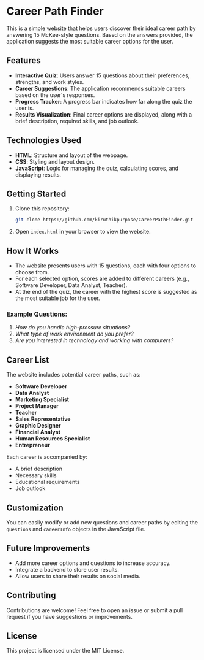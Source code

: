 # Career Path Finder

This is a simple website that helps users discover their ideal career path by answering 15 McKee-style questions. Based on the answers provided, the application suggests the most suitable career options for the user.

## Features

- **Interactive Quiz**: Users answer 15 questions about their preferences, strengths, and work styles.
- **Career Suggestions**: The application recommends suitable careers based on the user's responses.
- **Progress Tracker**: A progress bar indicates how far along the quiz the user is.
- **Results Visualization**: Final career options are displayed, along with a brief description, required skills, and job outlook.

## Technologies Used

- **HTML**: Structure and layout of the webpage.
- **CSS**: Styling and layout design.
- **JavaScript**: Logic for managing the quiz, calculating scores, and displaying results.

## Getting Started

1. Clone this repository:
   ```bash
   git clone https://github.com/kiruthikpurpose/CareerPathFinder.git
   ```
2. Open `index.html` in your browser to view the website.

## How It Works

- The website presents users with 15 questions, each with four options to choose from.
- For each selected option, scores are added to different careers (e.g., Software Developer, Data Analyst, Teacher).
- At the end of the quiz, the career with the highest score is suggested as the most suitable job for the user.
  
### Example Questions:
1. *How do you handle high-pressure situations?*
2. *What type of work environment do you prefer?*
3. *Are you interested in technology and working with computers?*

## Career List

The website includes potential career paths, such as:

- **Software Developer**
- **Data Analyst**
- **Marketing Specialist**
- **Project Manager**
- **Teacher**
- **Sales Representative**
- **Graphic Designer**
- **Financial Analyst**
- **Human Resources Specialist**
- **Entrepreneur**

Each career is accompanied by:
- A brief description
- Necessary skills
- Educational requirements
- Job outlook

## Customization

You can easily modify or add new questions and career paths by editing the `questions` and `careerInfo` objects in the JavaScript file.

## Future Improvements

- Add more career options and questions to increase accuracy.
- Integrate a backend to store user results.
- Allow users to share their results on social media.

## Contributing

Contributions are welcome! Feel free to open an issue or submit a pull request if you have suggestions or improvements.

## License

This project is licensed under the MIT License.
